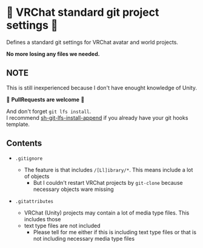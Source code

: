 # :diamond_shape_with_a_dot_inside: VRChat standard git project settings :diamond_shape_with_a_dot_inside:

Defines a standard git settings for VRChat avatar and world projects.

**No more losing any files we needed.**

## NOTE

This is still inexperienced because I don't have enought knowledge of Unity.

:gift: **PullRequests are welcome** :gift:

And don't forget `git lfs install`.  
I recommend [sh-git-lfs-install-append](https://github.com/aiya000/sh-git-lfs-install-append) if you already have your git hooks template.

## Contents

- `.gitignore`
    - The feature is that includes `/[Ll]ibrary/*`. This means include a lot of objects
        - But I couldn't restart VRChat projects by `git-clone` because necessary objects ware missing

- `.gitattributes`
    - VRChat (Unity) projects may contain a lot of media type files. This includes those
    - text type files are not included
        - Please tell for me either if this is including text type files or that is not including necessary media type files
